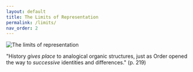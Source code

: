 ```yaml
---
layout: default
title: The Limits of Representation
permalink: /limits/
nav_order: 2
---
```


![The limits of representation](toot_limits_graphic.png)


"History *gives place* to analogical organic structures, just as Order opened the way to *successive* identities and differences." (p. 219)